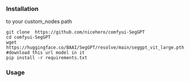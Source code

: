 ### Installation
to your custom_nodes path
```
git clone  https://github.com/nicehero/comfyui-SegGPT
cd comfyui-SegGPT
wget https://huggingface.co/BAAI/SegGPT/resolve/main/seggpt_vit_large.pth #download this url model in it
pip install -r requirements.txt
```
### Usage

<!-- <div align="center">
<image src="workflow.png"  />
</div> -->
